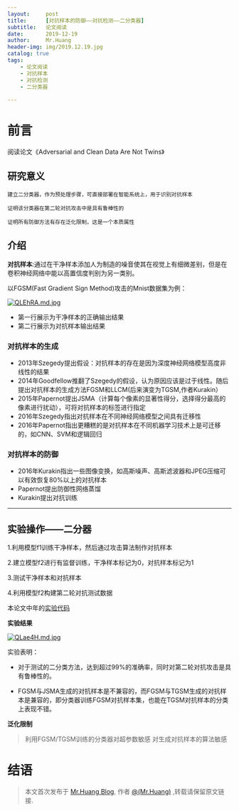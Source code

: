```yaml
---
layout:     post
title:      [对抗样本的防御——对抗检测——二分类器]
subtitle:   论文阅读
date:       2019-12-19
author:     Mr.Huang
header-img: img/2019.12.19.jpg
catalog: true
tags:
    - 论文阅读
    - 对抗样本
    - 对抗检测
    - 二分类器
    
---
```


# 前言

阅读论文《Adversarial and Clean Data Are Not Twins》

## 研究意义


	建立二分类器，作为预处理步骤，可直接部署在智能系统上，用于识别对抗样本
	
	证明该分类器在第二轮对抗攻击中是具有鲁棒性的
	
	证明所有防御方法有存在泛化限制，这是一个本质属性

## 介绍

**对抗样本**:通过在干净样本添加人为制造的噪音使其在视觉上有细微差别，但是在卷积神经网络中能以高置信度判别为另一类别。

以FGSM(Fast Gradient Sign Method)攻击的Mnist数据集为例：

[![QLEhRA.md.jpg](https://s2.ax1x.com/2019/12/19/QLEhRA.md.jpg)](https://imgchr.com/i/QLEhRA)

  + 第一行展示为干净样本的正确输出结果
  + 第二行展示为对抗样本输出结果


### 对抗样本的生成

+ 2013年Szegedy提出假设：对抗样本的存在是因为深度神经网络模型高度非线性的结果
+ 2014年Goodfellow推翻了Szegedy的假设，认为原因应该是过于线性。随后提出对抗样本的生成方法FGSM和LLCM(后来演变为TGSM,作者Kurakin）
+ 2015年Papernot提出JSMA（计算每个像素的显著性得分，选择得分最高的像素进行扰动），可将对抗样本的标签进行指定 
+ 2016年Szegedy指出对抗样本在不同神经网络模型之间具有迁移性
+ 2016年Papernot指出更糟糕的是对抗样本在不同机器学习技术上是可迁移的，如CNN、SVM和逻辑回归

### 对抗样本的防御

+ 2016年Kurakin指出一些图像变换，如高斯噪声、高斯滤波器和JPEG压缩可以有效恢复80%以上的对抗样本
+ Papernot提出防御性网络蒸馏
+ Kurakin提出对抗训练

---

## 实验操作——二分器

1.利用模型f1训练干净样本，然后通过攻击算法制作对抗样本

2.建立模型f2进行有监督训练，干净样本标记为0，对抗样本标记为1

3.测试干净样本和对抗样本

4.利用模型f2构建第二轮对抗测试数据

本论文中年的[实验代码](https://github.com/gongzhitaao/adversarial-classifier)

**实验结果**

[![QLae4H.md.jpg](https://s2.ax1x.com/2019/12/19/QLae4H.md.jpg)](https://imgchr.com/i/QLae4H)

实验表明：

+ 对于测试的二分类方法，达到超过99%的准确率，同时对第二轮对抗攻击是具有鲁棒性的。

+ FGSM与JSMA生成的对抗样本是不兼容的，而FGSM与TGSM生成的对抗样本是兼容的，即分类器训练FGSM对抗样本集，也能在TGSM对抗样本的分类上表现不错。

**泛化限制**
>利用FGSM/TGSM训练的分类器对超参数敏感
>对生成对抗样本的算法敏感

# 结语

 > 本文首次发布于 [Mr.Huang Blog](http://www.huangsz.xyz), 作者 [@(Mr.Huang)](http://github.com/EmotionalXX) ,转载请保留原文链接.
